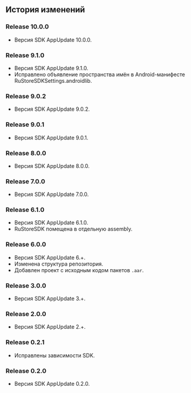 ## История изменений

### Release 10.0.0
- Версия SDK AppUpdate 10.0.0.

### Release 9.1.0
- Версия SDK AppUpdate 9.1.0.
- Исправлено объявление пространства имён в Android-манифесте RuStoreSDKSettings.androidlib.

### Release 9.0.2
- Версия SDK AppUpdate 9.0.2.

### Release 9.0.1
- Версия SDK AppUpdate 9.0.1.

### Release 8.0.0
- Версия SDK AppUpdate 8.0.0.

### Release 7.0.0
- Версия SDK AppUpdate 7.0.0.

### Release 6.1.0
- Версия SDK AppUpdate 6.1.0.
- RuStoreSDK помещена в отдельную assembly.

### Release 6.0.0
- Версия SDK AppUpdate 6.+.
- Изменена структура репозитория.
- Добавлен проект с исходным кодом пакетов `.aar`.

### Release 3.0.0
- Версия SDK AppUpdate 3.+.

### Release 2.0.0
- Версия SDK AppUpdate 2.+.

### Release 0.2.1
- Исправлены зависимости SDK.

### Release 0.2.0
- Версия SDK AppUpdate 0.2.0.
